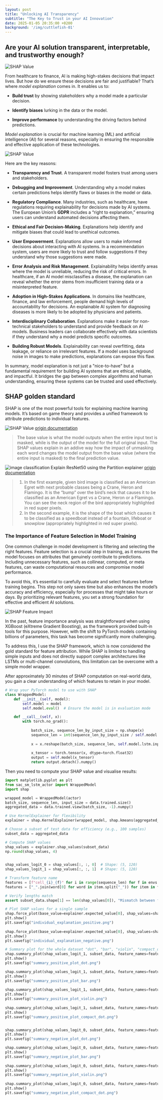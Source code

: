 ```yaml
---
layout: post
title: "Unlocking AI Transparency"
subtitle: "The Key to Trust in your AI Innovation"
date: 2025-01-05 20:35:00 +0200
background: '/img/cuttlefish-01'
---
```



## Are your AI solution transparent, interpretable, and trustworthy enough?
![SHAP Value](https://octadero.com/img/posts/2025-01/Figure_2.png)

From healthcare to finance, AI is making high-stakes decisions that impact lives. But how do we ensure these decisions are fair and justifiable? That’s where *model explanation* comes in. It enables us to:

 - **Build trust** by showing stakeholders why a model made a particular decision.

 - **Identify biases** lurking in the data or the model.

 - **Improve performance** by understanding the driving factors behind predictions.



*Model explanation* is crucial for machine learning (ML) and artificial intelligence (AI) for several reasons, especially in ensuring the responsible and effective application of these technologies.

![SHAP Value](https://octadero.com/img/posts/2025-01/shap_header.png)

Here are the key reasons:

- **Transparency and Trust**. A transparent model fosters trust among users and stakeholders. 

- **Debugging and Improvement**. Understanding why a model makes certain predictions helps identify flaws or biases in the model or data.

- **Regulatory Compliance**. Many industries, such as healthcare, have regulations requiring explainability for decisions made by AI systems. The European Union’s **GDPR** includes a “right to explanation,” ensuring users can understand automated decisions affecting them.

- **Ethical and Fair Decision-Making**. Explanations help identify and mitigate biases that could lead to unethical outcomes.

- **User Empowerment**. Explanations allow users to make informed decisions about interacting with AI systems. In a recommendation system, users are more likely to trust and follow suggestions if they understand why those suggestions were made.

- **Error Analysis and Risk Management**. Explainability helps identify areas where the model is unreliable, reducing the risk of critical errors. In healthcare, if an AI model misclassifies a disease, the explanation can reveal whether the error stems from insufficient training data or a misinterpreted feature.

- **Adoption in High-Stakes Applications**. In domains like healthcare, finance, and law enforcement, people demand high levels of accountability for decisions. An explainable AI system for diagnosing diseases is more likely to be adopted by physicians and patients.

- **Interdisciplinary Collaboration**. Explanations make it easier for non-technical stakeholders to understand and provide feedback on AI models. Business leaders can collaborate effectively with data scientists if they understand why a model predicts specific outcomes.

- **Building Robust Models**. Explainability can reveal overfitting, data leakage, or reliance on irrelevant features. If a model uses background noise in images to make predictions, explanations can expose this flaw.

In summary, model explanation is not just a "nice-to-have" but a fundamental requirement for building AI systems that are ethical, reliable, and impactful. It bridges the gap between complex algorithms and human understanding, ensuring these systems can be trusted and used effectively.

## SHAP golden standard
SHAP is one of the most powerful tools for explaining machine learning models. It’s based on game theory and provides a unified framework to attribute predictions to individual features. 

![SHAP Value](https://octadero.com/img/posts/2025-01/SHAP_text.png)
[origin documentation](https://shap.readthedocs.io/en/latest/example_notebooks/text_examples/sentiment_analysis/Emotion%20classification%20multiclass%20example.html)
>The base value is what the model outputs when the entire input text is masked, while  is the output of the model for the full original input. The SHAP values explain in an addive way how the impact of unmasking each word changes the model output from the base value (where the entire input is masked) to the final prediction value.

![image classification Explain ResNet50 using the Partition explainer](https://octadero.com/img/posts/2025-01/image_classification_Explain_ResNet50_using_the_Partition_explainer.png)
[origin documentation](https://shap.readthedocs.io/en/latest/example_notebooks/image_examples/image_classification/Explain%20ResNet50%20using%20the%20Partition%20explainer.html)
>1. In the first example, given bird image is classified as an American Egret with next probable classes being a Crane, Heron and Flamingo. It is the “bump” over the bird’s neck that causes it to be classified as an American Egret vs a Crane, Heron or a Flamingo. You can see the neck region of the bird appropriately highlighted in red super pixels.
>2. In the second example, it is the shape of the boat which causes it to be classified as a speedboat instead of a fountain, lifeboat or snowplow (appropriately highlighted in red super pixels).


### The Importance of Feature Selection in Model Training

One common challenge in model development is filtering and selecting the right features. Feature selection is a crucial step in training, as it ensures the model focuses on attributes that genuinely contribute to predictions. Including unnecessary features, such as collinear, computed, or meta features, can waste computational resources and compromise model performance.

To avoid this, it’s essential to carefully evaluate and select features before training begins. This step not only saves time but also enhances the model’s accuracy and efficiency, especially for processes that might take hours or days. By prioritizing relevant features, you set a strong foundation for effective and efficient AI solutions.

![SHAP Feature Impact](https://octadero.com/img/posts/2025-01/features_impact.png)

In the past, feature importance analysis was straightforward when using XGBoost (eXtreme Gradient Boosting), as the framework provided built-in tools for this purpose. However, with the shift to PyTorch models containing billions of parameters, this task has become significantly more challenging.  

To address this, I use the SHAP framework, which is now considered the gold standard for feature attribution. While SHAP is limited to handling simple inputs and does not directly support complex architectures like LSTMs or multi-channel convolutions, this limitation can be overcome with a simple model wrapper.  

After approximately 30 minutes of SHAP computation on real-world data, you gain a clear understanding of which features to retain in your model.


```python
# Wrap your PyTorch model to use with SHAP
class WrappedModel:
    def __init__(self, model):
        self.model = model
        self.model.eval()  # Ensure the model is in evaluation mode

    def __call__(self, x):
        with torch.no_grad():
            
            batch_size, sequence_len_by_input_size = np.shape(x)
            sequence_len = int(sequence_len_by_input_size / self.model.lstm.input_size)
            
            x = x.reshape(batch_size, sequence_len, self.model.lstm.input_size)
            
            x_tensor = torch.tensor(x, dtype=torch.float32)
            output = self.model(x_tensor)
            return output.detach().numpy()
```
Then you need to compute your SHAP value and visualise results:

```python
import matplotlib.pyplot as plt
from sac_sm_lstm_actor import WrappedModel
import shap

wrapped_model = WrappedModel(actor)
batch_size, sequence_len, input_size = data.trained.size()
aggregated_data = data.trained.view(batch_size, -1).numpy()

# Use KernelExplainer for flexibility
explainer = shap.KernelExplainer(wrapped_model, shap.kmeans(aggregated_data, 10))  # Replace aggregated_data with flattened_data if needed

# Choose a subset of test data for efficiency (e.g., 100 samples)
subset_data = aggregated_data

# Compute SHAP values
shap_values = explainer.shap_values(subset_data)
np.round(shap_values, 4)
                        

shap_values_logit_0 = shap_values[:, :, 0]  # Shape: (5, 120)
shap_values_logit_1 = shap_values[:, :, 1]  # Shape: (5, 120)

# Transform feature name
features = [f"cell_{i}_{f}" for i in range(sequence_len) for f in envs.features]
features = ["_".join(word[0] for word in item.split("_")) for item in features]

# Verify lengths match
assert subset_data.shape[1] == len(shap_values[0]), "Mismatch between features and SHAP values!"

# Plot SHAP values for a single sample
shap.force_plot(base_value=explainer.expected_value[0], shap_values=shap_values[0, :, 0], features=subset_data[0], feature_names=features, matplotlib=True, show=False, figsize=(20, 3), text_rotation=45)
plt.show()
plt.savefig("individual_explanation_positive.png")
                        
shap.force_plot(base_value=explainer.expected_value[0], shap_values=shap_values[0, :, 1], features=subset_data[0], feature_names=features, matplotlib=True, show=False, figsize=(20, 3), text_rotation=45)
plt.show()
plt.savefig("individual_explanation_negative.png")

# Summary plot for the whole dataset "dot", "bar", "violin", "compact_dot"
shap.summary_plot(shap_values_logit_1, subset_data, feature_names=features, show=False, plot_type="dot")
plt.show()
plt.savefig("summary_positive_plot_dot.png")

shap.summary_plot(shap_values_logit_1, subset_data, feature_names=features, show=False, plot_type="bar")
plt.show()
plt.savefig("summary_positive_plot_bar.png")
                        
shap.summary_plot(shap_values_logit_1, subset_data, feature_names=features, show=False, plot_type="violin")
plt.show()
plt.savefig("summary_positive_plot_violin.png")
                        
shap.summary_plot(shap_values_logit_1, subset_data, feature_names=features, show=False, plot_type="compact_dot")
plt.show()
plt.savefig("summary_positive_plot_compact_dot.png")


shap.summary_plot(shap_values_logit_0, subset_data, feature_names=features, show=False, plot_type="dot")
plt.show()
plt.savefig("summary_negative_plot_dot.png")

shap.summary_plot(shap_values_logit_0, subset_data, feature_names=features, show=False, plot_type="bar")
plt.show()
plt.savefig("summary_negative_plot_bar.png")
                        
shap.summary_plot(shap_values_logit_0, subset_data, feature_names=features, show=False, plot_type="violin")
plt.show()
plt.savefig("summary_negative_plot_violin.png")
                        
shap.summary_plot(shap_values_logit_0, subset_data, feature_names=features, show=False, plot_type="compact_dot")
plt.show()
plt.savefig("summary_negative_plot_compact_dot.png")

```